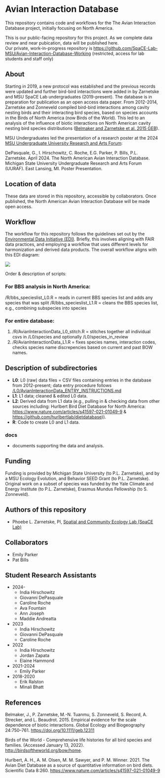 # Avian Interaction Database 

This repository contains code and workflows for the The Avian Interaction Database project, initially focusing on North America. 

This is our public-facing repository for this project.  As we complete data review and near pubication, data will be published here.   
Our private, work-in-progress repository is https://github.com/SpaCE-Lab-MSU/Avian-Interaction-Database-Working (restricted, 
access for lab students and staff only)

## About 

Starting in 2019, a new protocol was established and the previous records were updated and further bird-bird interactions were added in by Zarnetske and MSU SpaCE Lab undergraduates (2019-present). The database is in preparation for publication as an open access data paper. From 2012-2014, Zarnetske and Zonneveld compiled bird-bird interactions among cavity nesting birds and their interacting bird species, based on species accounts in the Birds of North America (now Birds of the World). This led to an analysis of the influence of biotic interactions on North American cavity nesting bird species distributions ([Belmaker and Zarnetske et al. 2015 GEB](https://onlinelibrary.wiley.com/doi/full/10.1111/geb.12311)). 

MSU Undergraduates led the presentation of a research poster at the 2024 [MSU Undergraduate University Research and Arts Forum](https://urca.msu.edu/uuraf):

DePasquale, G., I. Hirschowitz, C. Roche, E.G. Parker, P. Bills, P.L. Zarnetske. April 2024. The North American Avian Interaction Database. Michigan State University Undergraduate Research and Arts Forum (UURAF). East Lansing, MI. Poster Presentation.

## Location of data

These data are stored in this repository, accessible by collaborators. Once published, the North American Avian Interaction Database will be made open access.

## Workflow

The workflow for this repository follows the guidelines set out by the [Environmental Data Initiative (EDI)]((https://edirepository.org/)). Briefly, this involves aligning with FAIR data practices, and employing a workflow that uses different levels for harmonization and derived data products. The overall workflow aligns with this EDI diagram: 

<img src="https://edirepository.org/static/images/thematic-standardization-workflow.png" class="inline"/>

Order & description of scripts:

### For BBS analysis in North America: 
/R/bbs_specieslist_L0.R = reads in current BBS species list and adds any species that was split
/R/bbs_specieslist_L1.R = cleans the BBS species list, e.g., combining subspecies into species 

### For entire database: 
1. /R/AvianInteractionData_L0_stitch.R = stitches together all individual csvs in /L0/species and optionally /L0/species_in_review
2. /R/AvianInteractionData_L1.R = fixes species names, interaction codes, checks species name discrepencies based on current and past BOW names.  

## Description of subdirectories 

- **L0**: L0 (raw) data files = CSV files containing entries in the database from 2012-present; data entry procedure follows [/L0/AvianInteractionData_ENTRY_INSTRUCTIONS.md](L0/AvianInteractionData_ENTRY_INSTRUCTIONS.md)
- **L1**: L1 data; cleaned & edited L0 data. 
- **L2**: Derived data from L1 data (e.g., pulling in & checking data from other sources including: Hurlbert Bird Diet Database for North America: https://www.nature.com/articles/s41597-021-01049-9 & https://github.com/hurlbertlab/dietdatabase)).
- **R**: Code to create L0 and L1 data.

### docs
- documents supporting the data and analysis.

## Funding 
Funding is provided by Michigan State University (to P.L. Zarnetske), and by a MSU Ecology Evolution, and Behavior SEED Grant (to P.L. Zarnetske). Original work on a subset of species was funded by the Yale Climate and Energy Institute (to P.L. Zarnetske), Erasmus Mundus Fellowship (to S. Zonneveld). 

## Authors of this repository

* Phoebe L. Zarnetske, PI, [Spatial and Community Ecology Lab (SpaCE Lab)](https://www.communityecologylab.com)

## Collaborators
* Emily Parker
* Pat Bills

## Student Research Assistants
* 2024-
  - India Hirschowitz
  - Giovanni DePasquale
  - Caroline Roche
  - Ava Fountain
  - Ann Joseph
  - Maddie Andreatta   
* 2023
  - India Hirschowitz
  - Giovanni DePasquale
  - Caroline Roche
* 2022
  - India Hirschowitz
  - Jordan Zapata
  - Elaine Hammond
* 2021-2024
  - Emily Parker
* 2018-2020
  - Erik Ralston
  - Minali Bhatt

## References

Belmaker, J., P. Zarnetske, M.-N. Tuanmu, S. Zonneveld, S. Record, A. Strecker, and L. Beaudrot. 2015. Empirical evidence for the scale dependence of biotic interactions. Global Ecology and Biogeography 24:750–761. https://doi.org/10.1111/geb.12311

Birds of the World - Comprehensive life histories for all bird species and families. (Accessed January 13, 2022). http://birdsoftheworld.org/bow/home.

Hurlbert, A. H., A. M. Olsen, M. M. Sawyer, and P. M. Winner. 2021. The Avian Diet Database as a source of quantitative information on bird diets. Scientific Data 8:260. https://www.nature.com/articles/s41597-021-01049-9

